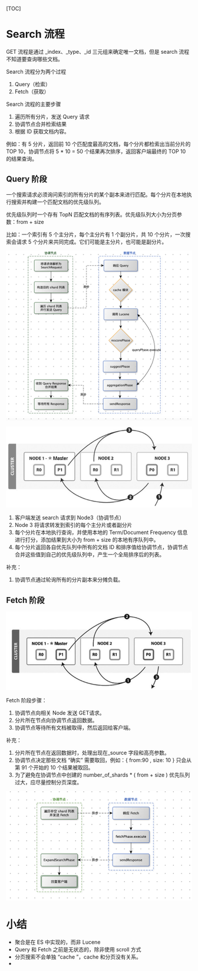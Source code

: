 [TOC]

# Search 流程

GET 流程是通过 _index、_type、_id 三元组来确定唯一文档，但是 search 流程不知道要查询哪些文档。

Search 流程分为两个过程

1. Query（检索）
2. Fetch（获取）



Search 流程的主要步骤

1. 遍历所有分片，发送 Query 请求
2. 协调节点合并检索结果
3. 根据 ID 获取文档内容。

例如：有 5 分片，返回前 10 个匹配度最高的文档，每个分片都检索出当前分片的 TOP 10，协调节点将 5 * 10 = 50 个结果再次排序，返回客户端最终的 TOP 10 的结果查询。



## Query 阶段

一个搜索请求必须询问索引的所有分片的某个副本来进行匹配。每个分片在本地执行搜索并构建一个匹配文档的优先级队列。

优先级队列时一个存有 TopN 匹配文档的有序列表。优先级队列大小为分页参数：from + size

比如：一个索引有 5 个主分片，每个主分片有 1 个副分片，共 10 个分片，一次搜索会请求 5 个分片来共同完成。它们可能是主分片，也可能是副分片。



![](images/screenshot-20211121-204742.png)





![](images/screenshot-20211122-205205.png)

1. 客户端发送 search 请求到 Node3（协调节点）
2. Node 3 将请求转发到索引的每个主分片或者副分片
3. 每个分片在本地执行查询，并使用本地的 Term/Document Frequency 信息进行打分，添加结果到大小为 from + size 的本地有序队列中。
4. 每个分片返回各自优先队列中所有的文档 ID 和排序值给协调节点，协调节点合并这些值到自己的优先级队列中，产生一个全局排序后的列表。



补充：

1. 协调节点通过轮询所有的分片副本来分摊负载。



## Fetch 阶段

![](images/screenshot-20211122-210023.png)

Fetch 阶段步骤：

1. 协调节点向相关 Node 发送 GET请求。
2. 分片所在节点向协调节点返回数据。
3. 协调节点等待所有文档被取得，然后返回给客户端。



补充：

1. 分片所在节点在返回数据时，处理出现在_source 字段和高亮参数。
2. 协调节点决定那些文档 “确实” 需要取回，例如：{ from:90 , size: 10 } 只会从第 91 个开始的 10 个结果被取回。
3. 为了避免在协调节点中创建的 number_of_shards * ( from + size ) 优先队列过大，应尽量控制分页深度。







![](images/screenshot-20211121-204843.png)

# 小结

- 聚合是在 ES 中实现的，而非 Lucene
- Query 和 Fetch 之前是无状态的，除非使用 scroll 方式
- 分页搜索不会单独 “cache ”，cache 和分页没有关系。
- 
